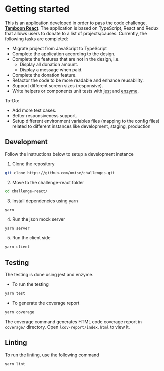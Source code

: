 

# Getting started

This is an application developed in order to pass the code challenge, <a href="./docs/assignment.md">**Tamboon React**</a>. The application is based on TypeScript, React and Redux that allows users to donate to a list of projects/causes. Currently, the following tasks are completed:

- Migrate project from JavaScript to TypeScript
- Complete the application according to the design.
- Complete the features that are not in the design, i.e.
  - Display all donation amount.
  - Display a message when paid.
- Complete the donation feature.
- Refactor the code to be more readable and enhance reusability.
- Support different screen sizes (responsive).
- Write helpers or components unit tests with [jest](https://facebook.github.io/jest/) and [enzyme](https://github.com/enzymejs/enzyme).

To-Do:

- Add more test cases.
- Better responsiveness support.
- Setup different environment variables files (mapping to the config files) related to different instances like development, staging, production


## Development

Follow the instructions below to setup a development instance

1. Clone the repository

```bash
git clone https://github.com/omise/challenges.git
```

2. Move to the challenge-react folder

```bash
cd challenge-react/
```

3. Install dependencies using yarn

```
yarn
```

4. Run the json mock server

```bash
yarn server
```

5. Run the client side

```bash
yarn client
```

## Testing

The testing is done using jest and enzyme.

- To run the testing
```bash
yarn test
```

- To generate the coverage report
```bash
yarn coverage
```

The coverage command generates HTML code coverage report in `coverage/` directory. Open `lcov-report/index.html` to view it.

## Linting

To run the linting, use the following command

```
yarn lint
```


